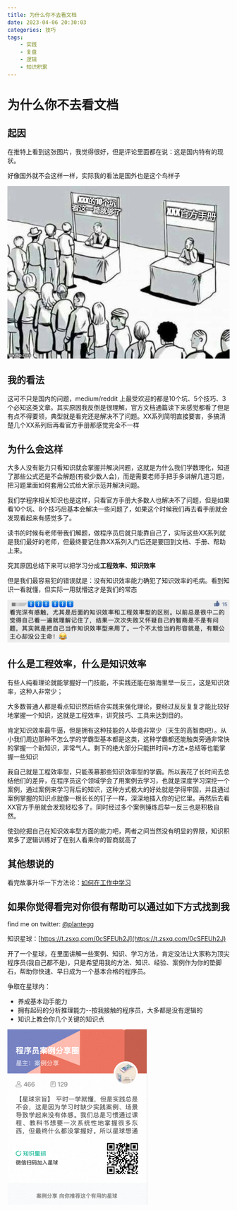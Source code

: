 ```yaml
---
title: 为什么你不去看文档
date: 2023-04-06 20:30:03
categories: 技巧
tags:
    - 实践
    - 复盘
    - 逻辑
    - 知识积累
---
```


# 为什么你不去看文档

## 起因

在推特上看到这张图片，我觉得很好，但是评论里面都在说：这是国内特有的现状。

好像国外就不会这样一样，实际我的看法是国外也是这个鸟样子

![two_queue](/images/951413iMgBlog/two_queue-0761423.png)

## 我的看法

这可不只是国内的问题，medium/reddit 上最受欢迎的都是10个坑、5个技巧、3个必知这类文章。其实原因我反倒是很理解，官方文档通篇读下来感觉都看了但是有点不得要领，典型就是看完还是解决不了问题。XX系列简明直接要害，多搞清楚几个XX系列后再看官方手册那感觉完全不一样

## 为什么会这样

大多人没有能力只看知识就会掌握并解决问题，这就是为什么我们学数理化，知道了那些公式还是不会解题(有极少数人会)，而是需要老师手把手多讲解几道习题，把习题里面如何套用公式给大家示范并解决问题。

我们学程序相关知识也是这样，只看官方手册大多数人也解决不了问题，但是如果看10个坑、8个技巧后基本会解决一些问题了，如果这个时候我们再去看手册就会发现看起来有感觉多了。

读书的时候有老师带我们解题，做程序员后就只能靠自己了，实际这些XX系列就是我们最好的老师，但最终要记住靠XX系列入门后还是要回到文档、手册、帮助上来。

究其原因总结下来可以把学习分成**工程效率、知识效率**

但是我们最容易犯的错误就是：没有知识效率能力确犯了知识效率的毛病。看到知识一看就懂，但实际一用就懵这才是我们的常态

![image-20230406203738548](/images/951413iMgBlog/image-20230406203738548.png)

## 什么是工程效率，什么是知识效率

有些人纯看理论就能掌握好一门技能，不实践还能在脑海里举一反三，这是知识效率，这种人非常少；

大多数普通人都是看点知识然后结合实践来强化理论，要经过反反复复才能比较好地掌握一个知识，这就是工程效率，讲究技巧、工具来达到目的。

肯定知识效率最牛逼，但是拥有这种技能的人毕竟非常少（天生的高智商吧）。从小我们周边那种不怎么学的学霸型基本都是这类，这种学霸都还能触类旁通非常快的掌握一个新知识，非常气人。剩下的绝大部分只能拼时间+方法+总结等也能掌握一些知识

我自己就是工程效率型，只能羡慕那些知识效率型的学霸。所以我花了长时间去总结他们的差异，在程序员这个领域学会了用案例去学习，也就是深度学习深挖一个案例，通过案例来学习背后的知识，这种方式极大的好处就是学得牢固，并且通过案例掌握的知识点就像一根长长的钉子一样，深深地插入你的记忆里。再然后去看XX官方手册就会发现轻松多了。同时经过多个案例锤炼后举一反三也是积极自然。

使劲挖掘自己在知识效率型方面的能力吧，两者之间当然没有明显的界限，知识积累多了逻辑训练好了在别人看来你的智商就高了



## 其他想说的

看完故事升华一下方法论：[如何在工作中学习](https://plantegg.github.io/2018/05/23/%E5%A6%82%E4%BD%95%E5%9C%A8%E5%B7%A5%E4%BD%9C%E4%B8%AD%E5%AD%A6%E4%B9%A0/)

## 如果你觉得看完对你很有帮助可以通过如下方式找到我

find me on twitter: [@plantegg](https://twitter.com/plantegg)

知识星球：[https://t.zsxq.com/0cSFEUh2J](https://t.zsxq.com/0cSFEUh2J)

开了一个星球，在里面讲解一些案例、知识、学习方法，肯定没法让大家称为顶尖程序员(我自己都不是)，只是希望用我的方法、知识、经验、案例作为你的垫脚石，帮助你快速、早日成为一个基本合格的程序员。

争取在星球内：

- 养成基本动手能力
- 拥有起码的分析推理能力--按我接触的程序员，大多都是没有逻辑的
- 知识上教会你几个关键的知识点

<img src="/images/951413iMgBlog/image-20230407232314969.png" alt="image-20230407232314969" style="zoom:50%;" />


